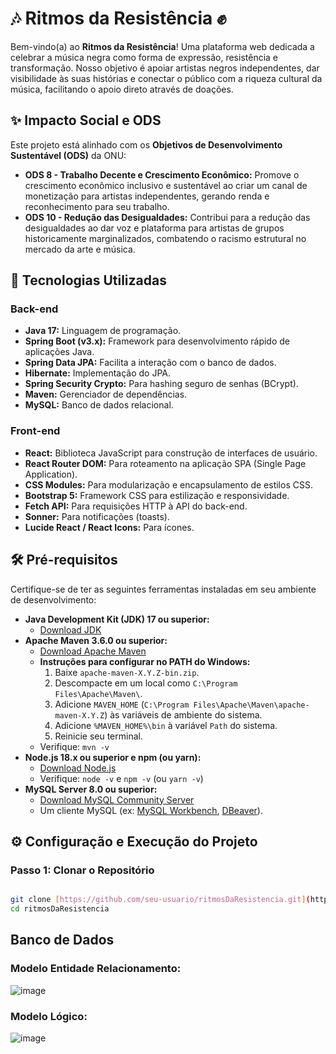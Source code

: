 # 🎶 Ritmos da Resistência ✊

Bem-vindo(a) ao **Ritmos da Resistência**! Uma plataforma web dedicada a celebrar a música negra como forma de expressão, resistência e transformação. Nosso objetivo é apoiar artistas negros independentes, dar visibilidade às suas histórias e conectar o público com a riqueza cultural da música, facilitando o apoio direto através de doações.

## ✨ Impacto Social e ODS

Este projeto está alinhado com os **Objetivos de Desenvolvimento Sustentável (ODS)** da ONU:

* **ODS 8 - Trabalho Decente e Crescimento Econômico:** Promove o crescimento econômico inclusivo e sustentável ao criar um canal de monetização para artistas independentes, gerando renda e reconhecimento para seu trabalho.
* **ODS 10 - Redução das Desigualdades:** Contribui para a redução das desigualdades ao dar voz e plataforma para artistas de grupos historicamente marginalizados, combatendo o racismo estrutural no mercado da arte e música.

## 🚀 Tecnologias Utilizadas

### Back-end
* **Java 17:** Linguagem de programação.
* **Spring Boot (v3.x):** Framework para desenvolvimento rápido de aplicações Java.
* **Spring Data JPA:** Facilita a interação com o banco de dados.
* **Hibernate:** Implementação do JPA.
* **Spring Security Crypto:** Para hashing seguro de senhas (BCrypt).
* **Maven:** Gerenciador de dependências.
* **MySQL:** Banco de dados relacional.

### Front-end
* **React:** Biblioteca JavaScript para construção de interfaces de usuário.
* **React Router DOM:** Para roteamento na aplicação SPA (Single Page Application).
* **CSS Modules:** Para modularização e encapsulamento de estilos CSS.
* **Bootstrap 5:** Framework CSS para estilização e responsividade.
* **Fetch API:** Para requisições HTTP à API do back-end.
* **Sonner:** Para notificações (toasts).
* **Lucide React / React Icons:** Para ícones.

## 🛠️ Pré-requisitos

Certifique-se de ter as seguintes ferramentas instaladas em seu ambiente de desenvolvimento:

* **Java Development Kit (JDK) 17 ou superior:**
    * [Download JDK](https://www.oracle.com/java/technologies/downloads/)
* **Apache Maven 3.6.0 ou superior:**
    * [Download Apache Maven](https://maven.apache.org/download.cgi)
    * **Instruções para configurar no PATH do Windows:**
        1.  Baixe `apache-maven-X.Y.Z-bin.zip`.
        2.  Descompacte em um local como `C:\Program Files\Apache\Maven\`.
        3.  Adicione `MAVEN_HOME` (`C:\Program Files\Apache\Maven\apache-maven-X.Y.Z`) às variáveis de ambiente do sistema.
        4.  Adicione `%MAVEN_HOME%\bin` à variável `Path` do sistema.
        5.  Reinicie seu terminal.
    * Verifique: `mvn -v`
* **Node.js 18.x ou superior e npm (ou yarn):**
    * [Download Node.js](https://nodejs.org/en/download/)
    * Verifique: `node -v` e `npm -v` (ou `yarn -v`)
* **MySQL Server 8.0 ou superior:**
    * [Download MySQL Community Server](https://dev.mysql.com/downloads/mysql/)
    * Um cliente MySQL (ex: [MySQL Workbench](https://www.mysql.com/products/workbench/), [DBeaver](https://dbeaver.io/)).

## ⚙️ Configuração e Execução do Projeto

### **Passo 1: Clonar o Repositório**

```bash

git clone [https://github.com/seu-usuario/ritmosDaResistencia.git](https://github.com/seu-usuario/ritmosDaResistencia.git) # Substitua pelo link do seu repositório
cd ritmosDaResistencia
````
## Banco de Dados
### Modelo Entidade Relacionamento:
![image](https://github.com/user-attachments/assets/faec08b5-0c8b-43fe-8cbc-e91db33f0531)


### Modelo Lógico:
![image](https://github.com/user-attachments/assets/b732b419-7e1f-43cc-8b77-ec6d11949ab7)









